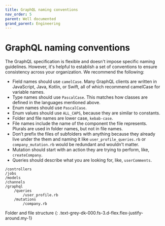 ```yaml
---
title: GraphQL naming conventions
nav_order: 5
parent: Well documented
grand_parent: Engineering
---
```


# GraphQL naming conventions

The GraphQL specification is flexible and doesn't impose specific naming guidelines. However, it's helpful to establish a set of conventions to ensure consistency across your organization. We recommend the following:

- Field names should use `camelCase`. Many GraphQL clients are written in JavaScript, Java, Kotlin, or Swift, all of which recommend camelCase for variable names.
- Type names should use `PascalCase`. This matches how classes are defined in the languages mentioned above.
- Enum names should use `PascalCase`.
- Enum values should use `ALL_CAPS`, because they are similar to constants.
- Folder and file names are lower case, `kebab-case`.
- File names include the name of the component the file represents. Plurals are used in folder names, but not in file names.
- Don’t prefix the files of subfolders with anything because they already live under the them and naming it like `user_profile_queries.rb` or `company_mutation.rb` would be redundant and wouldn't matter.
- Mutation should start with an action they are trying to perform, like, `createCompany`.
- Queries should describe what you are looking for, like, `userComments`.

```
/controllers
/jobs
/models
/channels
/graphql
    /queries
        /user_profile.rb
    /mutations
        /company.rb
```

Folder and file structure
{: .text-grey-dk-000.fs-3.d-flex.flex-justify-around.my-1}
